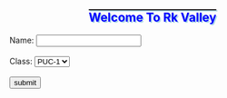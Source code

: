 <!Doctype html>
<html>
  <head>
    <title>new website</title>
  </head>
  <body>
    <center><h2 style="text-transform:capitalize;text-decoration:overline;text-shadow:2px 2px lightblue;direction:ltr;unicode-bidi:bidi-override;"><font color="blue">welcome to rk valley</font></h2>
  </center>
 <label>Name:</label>
 <input type="text" name="name" id="name">
 <br/><br/>
 <label>Class:</label>
 <select name="class">
  <option value="p1">PUC-1</option>
  <option value="p2">PUC-2</option>
  <option value="e1">E1</option>
  <option value="e2">E2</option>
  <option value="e3">E3</option>
  <option value="e4">E4</option>
 </select><br/><br/>
 <input type="submit" value="submit">
  </body>
</html>
